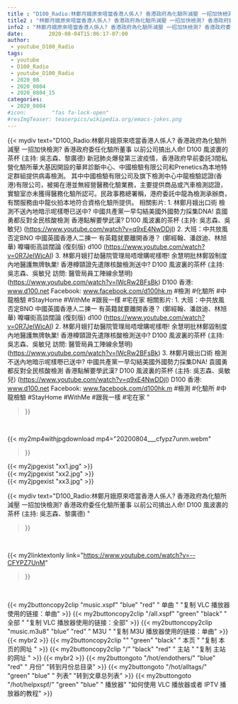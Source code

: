 ```yaml
---
title : "D100_Radio:林鄭月娥原來唔當香港人係人? 香港政府為化驗所減壓 一招加快檢測? 香港政府委任化驗所董事 以前公司搞出人命! D100 風波裹的茶杯 (主持: 吳志森、黎廣德) "
title2 : "林鄭月娥原來唔當香港人係人? 香港政府為化驗所減壓 一招加快檢測? 香港政府委任化驗所董事 以前公司搞出人命! D100 風波裹的茶杯 (主持: 吳志森、黎廣德) "
info2 : "林鄭月娥原來唔當香港人係人? 香港政府為化驗所減壓 一招加快檢測? 香港政府委任化驗所董事 以前公司搞出人命! D100 風波裹的茶杯 (主持: 吳志森、黎廣德)    新冠肺炎爆發第三波疫情，香港政府早前委託3間私營化驗所華大基因開設的華昇診斷中心、中國檢驗有限公司和Prenetics為本地特定群組提供病毒檢測。    其中中國檢驗有限公司及旗下檢測中心中龍檢驗認證(香港)有限公司，被揭在港並無經營醫務化驗業務，主要提供商品或汽車檢測認證，實驗室亦未獲得醫務化驗所認可。民政事務總署稱，港府委託中龍為檢測承辦商，有關服務由中龍伙拍本地符合資格化驗所提供。    相關影片:  1. 林鄭月娥出口術 檢測不送內地暗示呢樣嘢已送中? 中國共產黨一早勾結美國外國勢力採集DNA! 袁國勇都反對全民核酸檢測 香港點解要學武漢? D100 風波裏的茶杯 (主持: 吳志森、吳敏兒) (https://www.youtube.com/watch?v=q9xE4NwDDjI)  2. 大班：中共放風否定BNO 中國英國香港人二揀一 有英籍就要離開香港？ (鄭經翰、潘啟迪、林旭華) 嚤囉街高談闊論 (復刻版) d100 (https://www.youtube.com/watch?v=0R7JeIWjcAI)  3. 林鄭月娥打劫醫院管理局唔增購呢樣嘢! 余慧明批林鄭毀制度 內地醫護無牌執業! 香港樽頸證先遣隊核酸檢測送中? D100 風波裏的茶杯 (主持: 吳志森、吳敏兒 訪問: 醫管局員工陣線余慧明) (https://www.youtube.com/watch?v=lWcRw2BFsBk)    D100 香港: www.d100.net  Facebook: www.facebook.com/d100hk.m    #檢測 #化驗所 #中龍檢驗 #StayHome #WithMe #跟我一樣 #宅在家  相關影片: 1. 大班：中共放風否定BNO 中國英國香港人二揀一 有英籍就要離開香港？ (鄭經翰、潘啟迪、林旭華) 嚤囉街高談闊論 (復刻版) d100 (https://www.youtube.com/watch?v=0R7JeIWjcAI) 2. 林鄭月娥打劫醫院管理局唔增購呢樣嘢! 余慧明批林鄭毀制度 內地醫護無牌執業! 香港樽頸證先遣隊核酸檢測送中? D100 風波裏的茶杯 (主持: 吳志森、吳敏兒 訪問: 醫管局員工陣線余慧明) (https://www.youtube.com/watch?v=lWcRw2BFsBk) 3. 林鄭月娥出口術 檢測不送內地暗示呢樣嘢已送中? 中國共產黨一早勾結美國外國勢力採集DNA! 袁國勇都反對全民核酸檢測 香港點解要學武漢? D100 風波裏的茶杯 (主持: 吳志森、吳敏兒) (https://www.youtube.com/watch?v=q9xE4NwDDjI)  D100 香港: www.d100.net  Facebook: www.facebook.com/d100hk.m  #檢測 #化驗所 #中龍檢驗 #StayHome #WithMe #跟我一樣 #宅在家 "
date:        2020-08-04T15:06:17-07:00
author:
 - youtube_D100_Radio
tags:
 - youtube
 - D100_Radio
 - youtube_D100_Radio
 - 2020_08
 - 2020_0804
 - 2020_0804_15
categories:
 - 2020_0804
#icon:        "fas fa-lock-open"
#resImgTeaser: teaserpics/wikipedia.org/emacs-jokes.png
---
```


{{< mydiv text="D100_Radio:林鄭月娥原來唔當香港人係人? 香港政府為化驗所減壓 一招加快檢測? 香港政府委任化驗所董事 以前公司搞出人命! D100 風波裹的茶杯 (主持: 吳志森、黎廣德)    新冠肺炎爆發第三波疫情，香港政府早前委託3間私營化驗所華大基因開設的華昇診斷中心、中國檢驗有限公司和Prenetics為本地特定群組提供病毒檢測。    其中中國檢驗有限公司及旗下檢測中心中龍檢驗認證(香港)有限公司，被揭在港並無經營醫務化驗業務，主要提供商品或汽車檢測認證，實驗室亦未獲得醫務化驗所認可。民政事務總署稱，港府委託中龍為檢測承辦商，有關服務由中龍伙拍本地符合資格化驗所提供。    相關影片:  1. 林鄭月娥出口術 檢測不送內地暗示呢樣嘢已送中? 中國共產黨一早勾結美國外國勢力採集DNA! 袁國勇都反對全民核酸檢測 香港點解要學武漢? D100 風波裏的茶杯 (主持: 吳志森、吳敏兒) (https://www.youtube.com/watch?v=q9xE4NwDDjI)  2. 大班：中共放風否定BNO 中國英國香港人二揀一 有英籍就要離開香港？ (鄭經翰、潘啟迪、林旭華) 嚤囉街高談闊論 (復刻版) d100 (https://www.youtube.com/watch?v=0R7JeIWjcAI)  3. 林鄭月娥打劫醫院管理局唔增購呢樣嘢! 余慧明批林鄭毀制度 內地醫護無牌執業! 香港樽頸證先遣隊核酸檢測送中? D100 風波裏的茶杯 (主持: 吳志森、吳敏兒 訪問: 醫管局員工陣線余慧明) (https://www.youtube.com/watch?v=lWcRw2BFsBk)    D100 香港: www.d100.net  Facebook: www.facebook.com/d100hk.m    #檢測 #化驗所 #中龍檢驗 #StayHome #WithMe #跟我一樣 #宅在家  相關影片: 1. 大班：中共放風否定BNO 中國英國香港人二揀一 有英籍就要離開香港？ (鄭經翰、潘啟迪、林旭華) 嚤囉街高談闊論 (復刻版) d100 (https://www.youtube.com/watch?v=0R7JeIWjcAI) 2. 林鄭月娥打劫醫院管理局唔增購呢樣嘢! 余慧明批林鄭毀制度 內地醫護無牌執業! 香港樽頸證先遣隊核酸檢測送中? D100 風波裏的茶杯 (主持: 吳志森、吳敏兒 訪問: 醫管局員工陣線余慧明) (https://www.youtube.com/watch?v=lWcRw2BFsBk) 3. 林鄭月娥出口術 檢測不送內地暗示呢樣嘢已送中? 中國共產黨一早勾結美國外國勢力採集DNA! 袁國勇都反對全民核酸檢測 香港點解要學武漢? D100 風波裏的茶杯 (主持: 吳志森、吳敏兒) (https://www.youtube.com/watch?v=q9xE4NwDDjI)  D100 香港: www.d100.net  Facebook: www.facebook.com/d100hk.m  #檢測 #化驗所 #中龍檢驗 #StayHome #WithMe #跟我一樣 #宅在家 "
>}}
<br>


{{< my2mp4withjpgdownload mp4="20200804___cfypz7unm.webm"
>}}

{{< my2jpgexist "xx1.jpg" >}}<br>
{{< my2jpgexist "xx2.jpg" >}}<br>
{{< my2jpgexist "xx3.jpg" >}}<br>



{{< mydiv text="D100_Radio:林鄭月娥原來唔當香港人係人? 香港政府為化驗所減壓 一招加快檢測? 香港政府委任化驗所董事 以前公司搞出人命! D100 風波裹的茶杯 (主持: 吳志森、黎廣德) "
>}}
<br>

{{< my2linktextonly link="https://www.youtube.com/watch?v=--CFYPZ7UnM"
>}}


<br>

{{< my2buttoncopy2clip "music.xspf"        "blue"   "red"    " 单曲 "  "复制 VLC 播放器使用的链接：单曲" >}} {{< my2buttoncopy2clip "/all.xspf"         "green"  "black"  " 全部 "  "复制 VLC 播放器使用的链接：全部" >}} {{< my2buttoncopy2clip "music.m3u8"        "blue"   "red"    " M3U  "    "复制 M3U 播放器使用的链接：单曲" >}} {{< mybr2 >}} {{< my2buttoncopy2clip ""                  "green"  "black"  " 本页 "    "复制 本页的网址 " >}} {{< my2buttoncopy2clip "/"                 "black"  "red"    " 主站 "    "复制 主站的网址 " >}} {{< mybr2 >}} {{< my2buttongoto      "/hot/endothers/"   "blue"   "red"    " 月份"   "转到月份总目录" >}} {{< my2buttongoto      "/hot/alltags/"     "green"  "blue"   " 列表"   "转到文章总列表" >}} {{< my2buttongoto      "/hot/helpxspf/"    "green"  "blue"   " 播放器" "如何使用 VLC 播放器或者 IPTV 播放器的教程" >}} 
